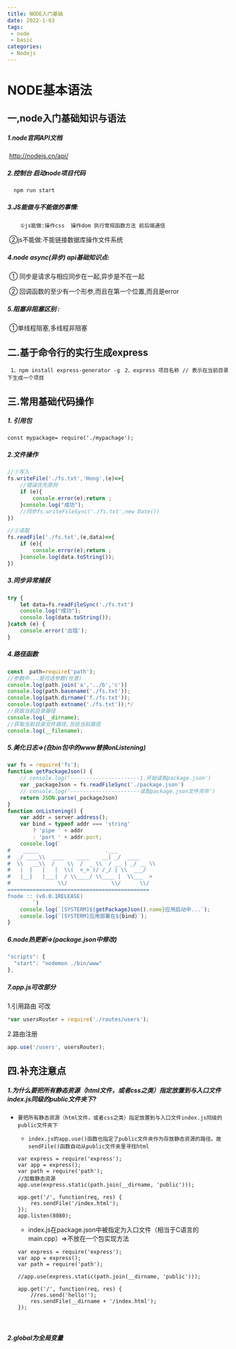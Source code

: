 ```yaml
---
title: NODE入门基础
date: 2022-1-03
tags:
 - node
 - basic
categories: 
 - Nodejs
---
```




# **NODE基本语法**

## 一,node入门基础知识与语法

##### 	1.node官网API文档

​		http://nodejs.cn/api/  

##### 	2.控制台 启动node项目代码

```
  npm run start
```

#####     3.JS能做与不能做的事情:

   		①js能做:操作css  操作dom 执行常规函数方法 前后端通信

​			②js不能做:不能链接数据库操作文件系统

#####     4.node async(异步) api基础知识点:

​		① 同步是请求与相应同步在一起,异步是不在一起

​		② 回调函数的至少有一个形参,而且在第一个位置,而且是error

#####     5.阻塞非阻塞区别 :

​       ①单线程阻塞,多线程非阻塞

## 二.基于命令行的实行生成express

` 1、npm install express-generator -g`
` 2、express 项目名称 // 表示在当前目录下生成一个项目`

## 三.常用基础代码操作

##### 1. 引用包

`const mypackage= require('./mypachage');`

##### 2.文件操作

```js
//①写入
fs.writeFile('./fs.txt','Hong',(e)=>{
    //错误优先原则
    if (e){
        console.error(e);return ;
    }console.log("成功");
    //同步fs.writeFileSync('./fs.txt',new Date())
})
```

```js
//②读取
fs.readFile('./fs.txt',(e,data)=>{
    if (e){
        console.error(e);return ;
    }console.log(data.toString());
})
```

##### 3.同步异常捕获

```js
try {
    let data=fs.readFileSync('./fs.txt')
    console.log("成功");
    console.log(data.toString());
}catch (e) {
    console.error('出错');
}
```

##### 4.路径函数

```js
const  path=require('path');
//参数中...是可选参数(任意)
console.log(path.join('a','../b','c'))
console.log(path.basename('./fs.txt'));
console.log(path.dirname('f./fs.txt'));
console.log(path.extname('./fs.txt'));*/
//获取当前目录路径
console.log(__dirname);
//获取当前目录文件路径,包括当前路径
console.log(__filename);
```

##### 5.美化日志=>(在bin包中的www替换onListening)

```js
var fs = require('fs');
function getPackageJson() {
    // console.log('----------------------1.开始读取package.json')
    var _packageJson = fs.readFileSync('./package.json')
    // console.log('----------------------读取package.json文件完毕')
    return JSON.parse(_packageJson)
}
function onListening() {
    var addr = server.address();
    var bind = typeof addr === 'string'
        ? 'pipe ' + addr
        : 'port ' + addr.port;
    console.log(`
#    _____                     .___
#  _/ ____\\  ____    ____    __| _/  ____
#  \\   __\\  /    \\  /  _ \\  / __ | _/ __ \\
#   |  |   |   |  \\(  <_> )/ /_/ | \\  ___/
#   |__|   |___|  / \\____/ \\____ |  \\___  >
#               \\/              \\/      \\/
=============================================
fnode :: (v0.0.1RELEASE)
        `)
    console.log(`[SYSTERM]${getPackageJson().name}应用启动中...`);
    console.log(`[SYSTERM]应用部署在${bind}`);
}
```

##### 6.node热更新=>(package.json中修改)

```js
"scripts": {
  "start": "nodemon ./bin/www"
},
```

##### 7.app.js可改部分

1.引用路由 可改

```js
*var usersRouter = require('./routes/users');
```

2.路由注册

```js
app.use('/users', usersRouter);
```

## 四.补充注意点

##### 1.为什么要把所有静态资源（html文件，或者css之类）指定放置到与入口文件index.js同级的public文件夹下?

-     要把所有静态资源（html文件，或者css之类）指定放置到与入口文件index.js同级的public文件夹下

    -     index.js的app.use()函数也指定了public文件夹作为存放静态资源的路径。故sendFile()函数自动从public文件夹里寻找html

    ```
    var express = require('express');
    var app = express();
    var path = require('path');
    //加载静态资源
    app.use(express.static(path.join(__dirname, 'public')));
    
    app.get('/', function(req, res) {
        res.sendFile('/index.html');
    });
    app.listen(8080);
    ```

    -    index.js在package.json中被指定为入口文件（相当于C语言的 main.cpp）=>不放在一个包实现方法

    ```
    var express = require('express');
    var app = express();
    var path = require('path');
    
    //app.use(express.static(path.join(__dirname, 'public')));
    
    app.get('/', function(req, res) {
        //res.send('hello!');
        res.sendFile(__dirname + '/index.html');
    });
    ```


​    

##### 2.global为全局变量